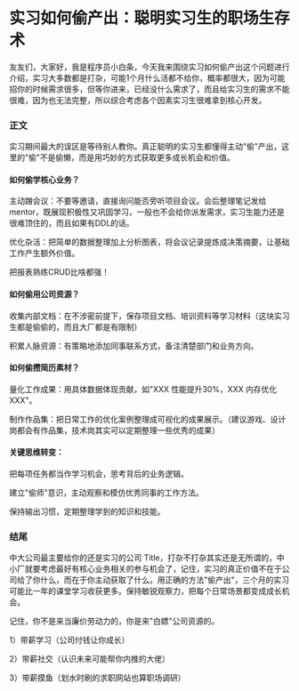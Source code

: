 # 实习如何偷产出：聪明实习生的职场生存术

友友们，大家好，我是程序员小白条，今天我来围绕实习如何偷产出这个问题进行介绍，实习大多数都是打杂，可能1个月什么活都不给你，概率都很大，因为可能招你的时候需求很多，但等你进来，已经没什么需求了，而且给实习生的需求不能很难，因为也无法完整，所以综合考虑各个因素实习生很难拿到核心开发。

### 正文

实习期间最大的误区是等待别人教你。真正聪明的实习生都懂得主动"偷"产出，这里的"偷"不是偷懒，而是用巧妙的方式获取更多成长机会和价值。

#### 如何偷学核心业务？

主动蹭会议：不要等邀请，直接询问能否旁听项目会议。会后整理笔记发给mentor，既展现积极性又巩固学习，一般也不会给你派发需求，实习生能力还是很难顶住的，而且如果有DDL的话。

优化杂活：把简单的数据整理加上分析图表，将会议记录提炼成决策摘要，让基础工作产生额外价值。

把报表熟练CRUD比啥都强！

#### 如何偷用公司资源？

收集内部文档：在不涉密前提下，保存项目文档、培训资料等学习材料（这块实习生都是偷偷的，而且大厂都是有限制）

积累人脉资源：有策略地添加同事联系方式，备注清楚部门和业务方向。

#### 如何偷攒简历素材？

量化工作成果：用具体数据体现贡献，如"XXX 性能提升30%，XXX 内存优化 XXX"。

制作作品集：把日常工作的优化案例整理成可视化的成果展示。（建议游戏、设计岗都会有作品集，技术岗其实可以定期整理一些优秀的成果）

#### 关键思维转变：

把每项任务都当作学习机会，思考背后的业务逻辑。

建立"偷师"意识，主动观察和模仿优秀同事的工作方法。

保持输出习惯，定期整理学到的知识和技能。



### 结尾

中大公司最主要给你的还是实习的公司 Title，打杂不打杂其实还是无所谓的，中小厂就要考虑最好有核心业务相关的参与机会了，记住，实习的真正价值不在于公司给了你什么，而在于你主动获取了什么。用正确的方法"偷产出"，三个月的实习可能比一年的课堂学习收获更多。保持敏锐观察力，把每个日常场景都变成成长机会。

记住，你不是来当廉价劳动力的，你是来"白嫖"公司资源的。

1）带薪学习（公司付钱让你成长）

2）带薪社交（认识未来可能帮你内推的大佬）

3）带薪摸鱼（划水时刷的求职网站也算职场调研）